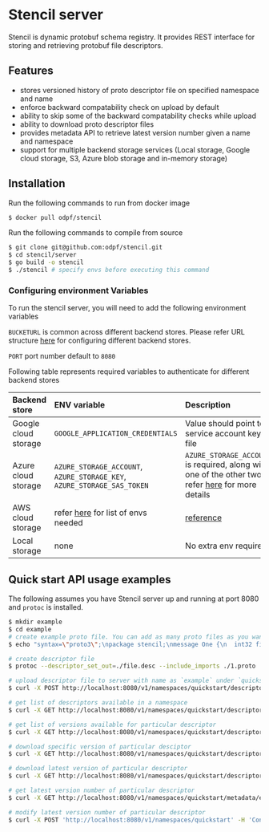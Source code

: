 
# Stencil server

Stencil is dynamic protobuf schema registry. It provides REST interface for storing and retrieving protobuf file descriptors.




## Features

 - stores versioned history of proto descriptor file on specified namespace and name
 - enforce backward compatability check on upload by default
 - ability to skip some of the backward compatability checks while upload
 - ability to download proto descriptor files
 - provides metadata API to retrieve latest version number given a name and namespace
 - support for multiple backend storage services (Local storage, Google cloud storage, S3, Azure blob storage and in-memory storage)


  
## Installation 


Run the following commands to run from docker image
```bash
$ docker pull odpf/stencil
```

Run the following commands to compile from source
```bash
$ git clone git@github.com:odpf/stencil.git
$ cd stencil/server
$ go build -o stencil
$ ./stencil # specify envs before executing this command
```

### Configuring environment Variables

To run the stencil server, you will need to add the following environment variables

`BUCKETURL` is common across different backend stores. Please refer URL structure [here](https://gocloud.dev/concepts/urls/) for configuring different backend stores.

`PORT` port number default to `8080`

Following table represents required variables to authenticate for different backend stores


| Backend store | ENV variable     | Description                |
| :-------- | :------- | :------------------------- |
| Google cloud storage | `GOOGLE_APPLICATION_CREDENTIALS` | Value should point to service account key file |
| Azure cloud storage | `AZURE_STORAGE_ACCOUNT`, `AZURE_STORAGE_KEY`, `AZURE_STORAGE_SAS_TOKEN` | `AZURE_STORAGE_ACCOUNT` is required, along with one of the other two. refer [here](https://gocloud.dev/howto/blob/#azure) for more details |
| AWS cloud storage | refer [here](https://docs.aws.amazon.com/sdk-for-go/api/aws/session/) for list of envs needed | [reference](https://gocloud.dev/howto/blob/#s3) |
| Local storage | none | No extra env required |


## Quick start API usage examples

The following assumes you have Stencil server up and running at port 8080 and `protoc` is installed.

```bash
$ mkdir example
$ cd example
# create example proto file. You can add as many proto files as you want.
$ echo "syntax=\"proto3\";\npackage stencil;\nmessage One {\n  int32 field_one = 1;\n}" > 1.proto

# create descriptor file
$ protoc --descriptor_set_out=./file.desc --include_imports ./1.proto

# upload descriptor file to server with name as `example` under `quickstart` namespace
$ curl -X POST http://localhost:8080/v1/namespaces/quickstart/descriptors -F "file=@./file.desc" -F "version=0.0.1" -F "name=example" -F "latest=true" -H "Content-Type: multipart/form-data"

# get list of descriptors available in a namespace
$ curl -X GET http://localhost:8080/v1/namespaces/quickstart/descriptors

# get list of versions available for particular descriptor
$ curl -X GET http://localhost:8080/v1/namespaces/quickstart/descriptors/example/versions

# download specific version of particular desciptor
$ curl -X GET http://localhost:8080/v1/namespaces/quickstart/descriptors/example/versions/0.0.1

# download latest version of particular descriptor
$ curl -X GET http://localhost:8080/v1/namespaces/quickstart/descriptors/example/versions/latest

# get latest version number of particular descriptor
$ curl -X GET http://localhost:8080/v1/namespaces/quickstart/metadata/example

# modify latest version number of particular descriptor
$ curl -X POST 'http://localhost:8080/v1/namespaces/quickstart' -H 'Content-Type: application/json' --data-raw '{"name": "example","version": "0.0.1"}'
```

